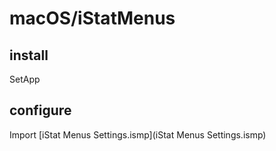 # macOS/iStatMenus

## install

SetApp

## configure

Import [iStat Menus Settings.ismp](iStat Menus Settings.ismp)
